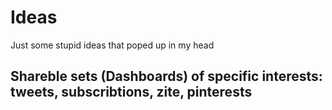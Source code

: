 # Ideas

Just some stupid ideas that poped up in my head

## Shareble sets (Dashboards) of specific interests: tweets, subscribtions, zite, pinterests

